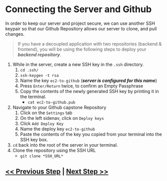 # Connecting the Server and Github

In order to keep our server and project secure, we can use another SSH keypair so that our Github Repository allows our server to clone, and pull changes.

> If you have a decoupled application with two repositories (backend & frontend), you will be using the following steps to deploy your ***backend repository***.

1. While in the server, create a new SSH key in the `.ssh` directory.
    1. `cd .ssh/`
    2. `ssh-keygen -t rsa`
    3. Name the key `ec2-to-github` (***server is configured for this name***)
    4. Press `Enter/Return` twice, to confirm an Empty Passphrase
    5. Copy the contents of the newly generated SSH key by printing it in the terminal.
        - `cat ec2-to-github.pub`
2. Navigate to your Github capstone Repository
    1. Click on the `Settings` tab
    2. On the left sidenav, click on `Deploy keys`
    3. Click `Add Deploy Key`
    4. Name the deploy key `ec2-to-github`
    5. Paste the contents of the key you copied from your terminal into the SSH key box.
3. `cd` back into the root of the server in your terminal.
4. Clone the repository using the SSH URL
    - `git clone *SSH_URL*`

## [<< Previous Step](4.step-four.md) | [Next Step >>](6.step-six.md)